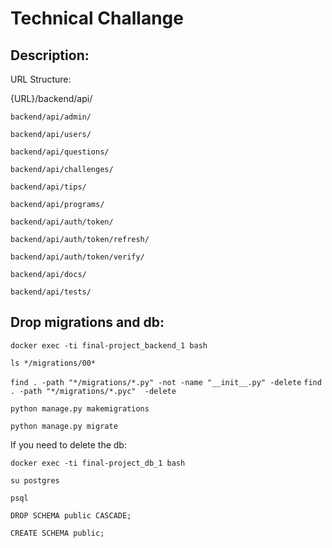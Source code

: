 # Technical Challange

## Description:

URL Structure:

{URL}/backend/api/

`backend/api/admin/`

`backend/api/users/`

`backend/api/questions/`

`backend/api/challenges/`

`backend/api/tips/`

`backend/api/programs/`

`backend/api/auth/token/`

`backend/api/auth/token/refresh/`

`backend/api/auth/token/verify/`

`backend/api/docs/`

`backend/api/tests/`


## Drop migrations and db:

`docker exec -ti final-project_backend_1 bash`

`ls */migrations/00*`

`find . -path "*/migrations/*.py" -not -name "__init__.py" -delete`
`find . -path "*/migrations/*.pyc"  -delete` 

`python manage.py makemigrations`

`python manage.py migrate`

If you need to delete the db:


`docker exec -ti final-project_db_1 bash`

`su postgres`

`psql`

`DROP SCHEMA public CASCADE;`

`CREATE SCHEMA public;`



